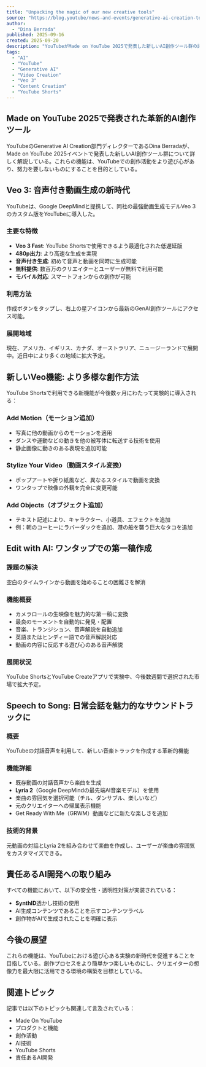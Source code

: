 ```yaml
---
title: "Unpacking the magic of our new creative tools"
source: "https://blog.youtube/news-and-events/generative-ai-creation-tools-made-on-youtube-2025/"
author:
  - "Dina Berrada"
published: 2025-09-16
created: 2025-09-20
description: "YouTubeがMade on YouTube 2025で発表した新しいAI創作ツール群の詳細解説。Veo 3による音声付き動画生成、Edit with AI、Speech to Songなど、クリエイターの創作体験を革新する機能を紹介。"
tags:
  - "AI"
  - "YouTube"
  - "Generative AI"
  - "Video Creation"
  - "Veo 3"
  - "Content Creation"
  - "YouTube Shorts"
---
```


## Made on YouTube 2025で発表された革新的AI創作ツール

YouTubeのGenerative AI Creation部門ディレクターであるDina Berradaが、Made on YouTube 2025イベントで発表した新しいAI創作ツール群について詳しく解説している。これらの機能は、YouTubeでの創作活動をより遊び心があり、努力を要しないものにすることを目的としている。

## Veo 3: 音声付き動画生成の新時代

YouTubeは、Google DeepMindと提携して、同社の最強動画生成モデルVeo 3のカスタム版をYouTubeに導入した。

### 主要な特徴

- **Veo 3 Fast**: YouTube Shortsで使用できるよう最適化された低遅延版
- **480p出力**: より高速な生成を実現
- **音声付き生成**: 初めて音声と動画を同時に生成可能
- **無料提供**: 数百万のクリエイターとユーザーが無料で利用可能
- **モバイル対応**: スマートフォンからの創作が可能

### 利用方法

作成ボタンをタップし、右上の星アイコンから最新のGenAI創作ツールにアクセス可能。

### 展開地域

現在、アメリカ、イギリス、カナダ、オーストラリア、ニュージーランドで展開中。近日中により多くの地域に拡大予定。

## 新しいVeo機能: より多様な創作方法

YouTube Shortsで利用できる新機能が今後数ヶ月にわたって実験的に導入される：

### Add Motion（モーション追加）

- 写真に他の動画からのモーションを適用
- ダンスや運動などの動きを他の被写体に転送する技術を使用
- 静止画像に動きのある表現を追加可能

### Stylize Your Video（動画スタイル変換）

- ポップアートや折り紙風など、異なるスタイルで動画を変換
- ワンタップで映像の外観を完全に変更可能

### Add Objects（オブジェクト追加）

- テキスト記述により、キャラクター、小道具、エフェクトを追加
- 例：朝のコーヒーにラバーダックを追加、港の船を襲う巨大なタコを追加

## Edit with AI: ワンタップでの第一稿作成

### 課題の解決

空白のタイムラインから動画を始めることの困難さを解消

### 機能概要

- カメラロールの生映像を魅力的な第一稿に変換
- 最良のモーメントを自動的に発見・配置
- 音楽、トランジション、音声解説を自動追加
- 英語またはヒンディー語での音声解説対応
- 動画の内容に反応する遊び心のある音声解説

### 展開状況

YouTube ShortsとYouTube Createアプリで実験中、今後数週間で選択された市場で拡大予定。

## Speech to Song: 日常会話を魅力的なサウンドトラックに

### 概要

YouTubeの対話音声を利用して、新しい音楽トラックを作成する革新的機能

### 機能詳細

- 既存動画の対話音声から楽曲を生成
- **Lyria 2**（Google DeepMindの最先端AI音楽モデル）を使用
- 楽曲の雰囲気を選択可能（チル、ダンサブル、楽しいなど）
- 元のクリエイターへの帰属表示機能
- Get Ready With Me（GRWM）動画などに新たな楽しさを追加

### 技術的背景

元動画の対話とLyria 2を組み合わせて楽曲を作成し、ユーザーが楽曲の雰囲気をカスタマイズできる。

## 責任あるAI開発への取り組み

すべての機能において、以下の安全性・透明性対策が実装されている：

- **SynthID**透かし技術の使用
- AI生成コンテンツであることを示すコンテンツラベル
- 創作物がAIで生成されたことを明確に表示

## 今後の展望

これらの機能は、YouTubeにおける遊び心ある実験の新時代を促進することを目指している。創作プロセスをより簡単かつ楽しいものにし、クリエイターの想像力を最大限に活用できる環境の構築を目標としている。

## 関連トピック

記事では以下のトピックも関連して言及されている：

- Made On YouTube
- プロダクトと機能
- 創作活動
- AI技術
- YouTube Shorts
- 責任あるAI開発
